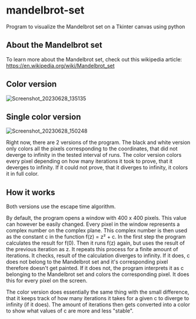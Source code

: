 # mandelbrot-set
Program to visualize the Mandelbrot set on a Tkinter canvas using python

## About the Mandelbrot set
To learn more about the Mandelbrot set, check out this wikipedia article: https://en.wikipedia.org/wiki/Mandelbrot_set

## Color version
![Screenshot_20230628_135135](https://github.com/manugrb/mandelbrot-set/assets/81778405/fa58b867-a3f0-4dc8-9395-06253d749dfa)


## Single color version
![Screenshot_20230628_150248](https://github.com/manugrb/mandelbrot-set/assets/81778405/b7b7e54f-d112-487b-a106-f60347e278be)


Right now, there are 2 versions of the program. The black and white version only colors all the pixels corresponding to the coordinates, that did not deverge to infinity in the tested interval of runs. The color version colors every pixel depending on how many iterations it took to prove, that it deverges to infinity. If it could not prove, that it diverges to infinity, it colors it in full color.

## How it works
Both versions use the escape time algorithm.

By default, the program opens a window with 400 x 400 pixels. This value can however be easily changed.
Every pixel in the window represents a complex number on the complex plane. This complex number is then used as the constant c in the function f(z) = z² + c. In the first step the program calculates the result for f(0). Then it runs f(z) again, but uses the result of the previous iteration as z. It repeats this process for a finite amount of iterations.
It checks, result of the calculation diverges to infinity. If it does, c does not belong to the Mandelbrot set and it's corresponding pixel therefore doesn't get painted. If it does not, the program interprets it as c belonging to the Mandelbrot set and colors the corresponding pixel.
It does this for every pixel on the screen.

The color version does essentially the same thing with the small difference, that it keeps track of how many iterations it takes for a given c to diverge to infinity (if it does). The amount of iterations then gets converted into a color to show what values of c are more and less "stable".
 
